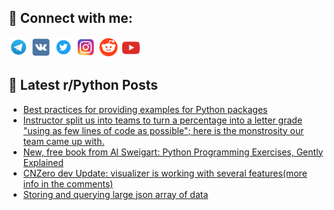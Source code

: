 ## 🔎 Connect with me:
[<img src="https://github.com/bullbesh/bullbesh/blob/main/images/Telegram.png" width="32" height="32" />](https://t.me/bullbesh)
[<img src="https://github.com/bullbesh/bullbesh/blob/main/images/VK.png" width="32" height="32" />](https://vk.com/bullbesh)
[<img src="https://github.com/bullbesh/bullbesh/blob/main/images/Twitter.png" width="32" height="32" />](https://twitter.com/bullbesh1)
[<img src="https://github.com/bullbesh/bullbesh/blob/main/images/Instagram.png" width="32" height="32" />](https://www.instagram.com/bullbesh)
[<img src="https://github.com/bullbesh/bullbesh/blob/main/images/Reddit.png" width="32" height="32" />](https://www.reddit.com/user/bullbesh)
[<img src="https://github.com/bullbesh/bullbesh/blob/main/images/YouTube.png" width="32" height="32" />](https://www.youtube.com/channel/UCtfjRs6uzgq5mfm8S06WTcg)

## 📕 Latest r/Python Posts
<!-- BLOG-POST-LIST:START -->
- [Best practices for providing examples for Python packages](https://www.reddit.com/r/Python/comments/y3inzj/best_practices_for_providing_examples_for_python/)
- [Instructor split us into teams to turn a percentage into a letter grade &quot;using as few lines of code as possible&quot;; here is the monstrosity our team came up with.](https://www.reddit.com/r/Python/comments/y3dzhu/instructor_split_us_into_teams_to_turn_a/)
- [New, free book from Al Sweigart: Python Programming Exercises, Gently Explained](https://www.reddit.com/r/Python/comments/y38r6b/new_free_book_from_al_sweigart_python_programming/)
- [CNZero dev Update: visualizer is working with several features&lpar;more info in the comments&rpar;](https://www.reddit.com/r/Python/comments/y38ft9/cnzero_dev_update_visualizer_is_working_with/)
- [Storing and querying large json array of data](https://www.reddit.com/r/Python/comments/y36kbw/storing_and_querying_large_json_array_of_data/)
<!-- BLOG-POST-LIST:END -->
